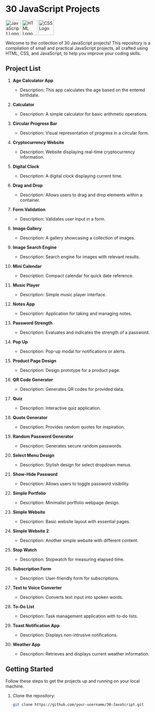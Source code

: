 # 30 JavaScript Projects

<p align="left">
  <img src="https://upload.wikimedia.org/wikipedia/commons/6/6a/JavaScript-logo.png" alt="JavaScript Logo" width="50px" height="50px"/>
  <img src="https://upload.wikimedia.org/wikipedia/commons/6/61/HTML5_logo_and_wordmark.svg" alt="HTML Logo" width="50" height="50px" />
  <img src="https://upload.wikimedia.org/wikipedia/commons/d/d5/CSS3_logo_and_wordmark.svg" alt="CSS Logo" width="50" height="50px"/>
</p>

Welcome to the collection of 30 JavaScript projects! This repository is a compilation of small and practical JavaScript projects, all crafted using HTML, CSS, and JavaScript, to help you improve your coding skills.

## Project List

1. **Age Calculator App**
   - Description: This app calculates the age based on the entered birthdate.

2. **Calculator**
   - Description: A simple calculator for basic arithmetic operations.

3. **Circular Progress Bar**
   - Description: Visual representation of progress in a circular form.

4. **Cryptocurrency Website**
   - Description: Website displaying real-time cryptocurrency information.

5. **Digital Clock**
   - Description: A digital clock displaying current time.

6. **Drag and Drop**
   - Description: Allows users to drag and drop elements within a container.

7. **Form Validation**
   - Description: Validates user input in a form.

8. **Image Gallery**
   - Description: A gallery showcasing a collection of images.

9. **Image Search Engine**
   - Description: Search engine for images with relevant results.

10. **Mini Calendar**
    - Description: Compact calendar for quick date reference.

11. **Music Player**
    - Description: Simple music player interface.

12. **Notes App**
    - Description: Application for taking and managing notes.

13. **Password Strength**
    - Description: Evaluates and indicates the strength of a password.

14. **Pop Up**
    - Description: Pop-up modal for notifications or alerts.

15. **Product Page Design**
    - Description: Design prototype for a product page.

16. **QR Code Generator**
    - Description: Generates QR codes for provided data.

17. **Quiz**
    - Description: Interactive quiz application.

18. **Quote Generator**
    - Description: Provides random quotes for inspiration.

19. **Random Password Generator**
    - Description: Generates secure random passwords.

20. **Select Menu Design**
    - Description: Stylish design for select dropdown menus.

21. **Show-Hide Password**
    - Description: Allows users to toggle password visibility.

22. **Simple Portfolio**
    - Description: Minimalist portfolio webpage design.

23. **Simple Website**
    - Description: Basic website layout with essential pages.

24. **Simple Website 2**
    - Description: Another simple website with different content.

25. **Stop Watch**
    - Description: Stopwatch for measuring elapsed time.

26. **Subscription Form**
    - Description: User-friendly form for subscriptions.

27. **Text to Voice Converter**
    - Description: Converts text input into spoken words.

28. **To-Do List**
    - Description: Task management application with to-do lists.

29. **Toast Notification App**
    - Description: Displays non-intrusive notifications.

30. **Weather App**
    - Description: Retrieves and displays current weather information.

## Getting Started

Follow these steps to get the projects up and running on your local machine.

1. Clone the repository:
   ```bash
   git clone https://github.com/your-username/30-JavaScript.git
